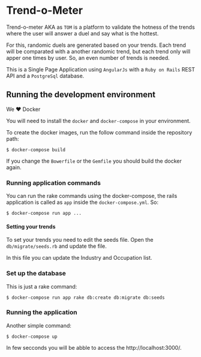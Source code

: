 # Trend-o-Meter

Trend-o-meter AKA as `TOM` is a platform to validate the hotness of the trends 
where the user will answer a duel and say what is the hottest.

For this, randomic duels are generated based on your trends. Each trend will be
comparated with a another randomic trend, but each trend only will apper one
times by user. So, an even number of trends is needed.

This is a Single Page Application using `AngularJs` with a `Ruby on Rails` REST
API and a `PostgreSql` database.

## Running the development environment

We :heart: Docker

You will need to install the `docker` and `docker-compose` in your environment.

To create the docker images, run the follow command inside the repository path:

    $ docker-compose build

If you change the `Bowerfile` or the `Gemfile` you should build the docker
again.

### Running application commands

You can run the rake commands using the docker-compose, the rails application
is called as `app` inside the `docker-compose.yml`. So:

    $ docker-compose run app ...

#### Setting your trends

To set your trends you need to edit the seeds file. Open the
`db/migrate/seeds.rb` and update the file. 

In this file you can update the Industry and Occupation list.

### Set up the database

This is just a rake command:

    $ docker-compose run app rake db:create db:migrate db:seeds

### Running the application

Another simple command:

    $ docker-compose up

In few secconds you will be abble to access the http://localhost:3000/.
